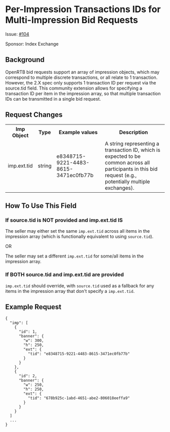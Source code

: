 # Per-Impression Transactions IDs for Multi-Impression Bid Requests

Issue: [#104](https://github.com/InteractiveAdvertisingBureau/openrtb/issues/104)

Sponsor: Index Exchange

## Background

OpenRTB bid requests support an array of impression objects, which may correspond to multiple discrete transactions, or all relate to 1 transaction. However, the 2.X spec only supports 1 transaction ID per request via the source.tid field. This community extension allows for specifying a transaction ID per item in the impression array, so that multiple transaction IDs can be transmitted in a single bid request.

## Request Changes

<table>
 <tr>
  <th>Imp Object</th>
  <th>Type</th>
  <th>Example values</th>
  <th>Description</th>
 </tr>
 <tr>
  <td>imp.ext.tid</td>
  <td>string</td>
  <td>e8348715-9221-4483-8615-3471ec0fb77b</td>
  <td>A string representing a transaction ID, which is expected to be common across all participants in
this bid request (e.g., potentially multiple exchanges).</td>
 </tr>
</table>

## How To Use This Field

### If source.tid is NOT provided and imp.ext.tid IS
The seller may either set the same `imp.ext.tid` across all items in the impression array (which is functionally equivalent to using `source.tid`).

OR

The seller may set a different `imp.ext.tid` for some/all items in the impression array.

### If BOTH source.tid and imp.ext.tid are provided
`imp.ext.tid` should override, with `source.tid` used as a fallback for any items in the impression array that don't specify a `imp.ext.tid`.


## Example Request

```
{
  "imp": [
    {
      "id": 1,
      "banner": {
        "w": 300,
        "h": 250,
        "ext": {
          "tid": "e8348715-9221-4483-8615-3471ec0fb77b"
        }
      }
    },
    {
      "id": 2,
      "banner": {
        "w": 250,
        "h": 250,
        "ext": {
          "tid": "678b925c-1abd-4651-abe2-806018eeffa9"
        }
      }
    }
  ]
  ...
}
```
